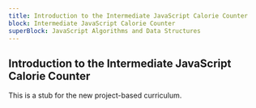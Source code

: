 ```yaml
---
title: Introduction to the Intermediate JavaScript Calorie Counter
block: Intermediate JavaScript Calorie Counter
superBlock: JavaScript Algorithms and Data Structures
---
```


## Introduction to the Intermediate JavaScript Calorie Counter

This is a stub for the new project-based curriculum.
